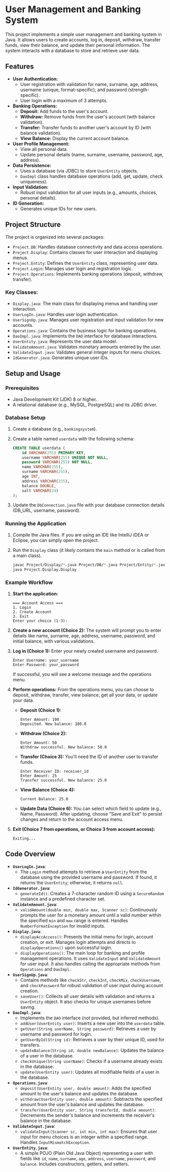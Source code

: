 # User Management and Banking System

This project implements a simple user management and banking system in Java. It allows users to create accounts, log in, deposit, withdraw, transfer funds, view their balance, and update their personal information. The system interacts with a database to store and retrieve user data.

## Features

* **User Authentication:**
    * User registration with validation for name, surname, age, address, username (unique, format-specific), and password (strength-specific).
    * User login with a maximum of 3 attempts.
* **Banking Operations:**
    * **Deposit:** Add funds to the user's account.
    * **Withdraw:** Remove funds from the user's account (with balance validation).
    * **Transfer:** Transfer funds to another user's account by ID (with balance validation).
    * **View Balance:** Display the current account balance.
* **User Profile Management:**
    * View all personal data.
    * Update personal details (name, surname, username, password, age, address).
* **Data Persistence:**
    * Uses a database (via JDBC) to store `UserEntity` objects.
    * `DaoImpl` class handles database operations (add, get, update, check uniqueness).
* **Input Validation:**
    * Robust input validation for all user inputs (e.g., amounts, choices, personal details).
* **ID Generation:**
    * Generates unique IDs for new users.

## Project Structure

The project is organized into several packages:

* `Project.DB`: Handles database connectivity and data access operations.
* `Project.Display`: Contains classes for user interaction and displaying menus.
* `Project.Entity`: Defines the `UserEntity` class, representing user data.
* `Project.Login`: Manages user login and registration logic.
* `Project.Operations`: Implements banking operations (deposit, withdraw, transfer).

### Key Classes:

* `Display.java`: The main class for displaying menus and handling user interaction.
* `UserLogIn.java`: Handles user login authentication.
* `UserSignUp.java`: Manages user registration and input validation for new accounts.
* `Operations.java`: Contains the business logic for banking operations.
* `DaoImpl.java`: Implements the `DAO` interface for database interactions.
* `UserEntity.java`: Represents the user data model.
* `ValidateAmount.java`: Validates monetary amounts entered by the user.
* `ValidateInput.java`: Validates general integer inputs for menu choices.
* `IdGenerator.java`: Generates unique user IDs.

## Setup and Usage

### Prerequisites

* Java Development Kit (JDK) 8 or higher.
* A relational database (e.g., MySQL, PostgreSQL) and its JDBC driver.

### Database Setup

1.  Create a database (e.g., `bankingsystem`).
2.  Create a table named `userdata` with the following schema:

    ```sql
    CREATE TABLE userdata (
        id VARCHAR(255) PRIMARY KEY,
        username VARCHAR(255) UNIQUE NOT NULL,
        password VARCHAR(255) NOT NULL,
        name VARCHAR(255),
        surname VARCHAR(255),
        age INT,
        address VARCHAR(255),
        balance DOUBLE,
        salt VARCHAR(24)
    );
    ```

3.  Update the `DbConnection.java` file with your database connection details (DB_URL, username, password).

### Running the Application

1.  Compile the Java files. If you are using an IDE like IntelliJ IDEA or Eclipse, you can simply open the project.
2.  Run the `Display` class (it likely contains the `main` method or is called from a main class).

    ```bash
    javac Project/Display/*.java Project/DB/*.java Project/Entity/*.java Project/Login/*.java Project/Operations/*.java
    java Project.Display.Display
    ```

### Example Workflow

1.  **Start the application:**
    ```
    === Account Access ===
    1. Login
    2. Create Account
    3. Exit
    Enter your choice (1-3):
    ```
2.  **Create a new account (Choice 2):**
    The system will prompt you to enter details like name, surname, age, address, username, password, and initial balance, with various validations.
3.  **Log in (Choice 1):**
    Enter your newly created username and password.
    ```
    Enter Username: your_username
    Enter Password: your_password
    ```
    If successful, you will see a welcome message and the operations menu.
4.  **Perform operations:**
    From the operations menu, you can choose to deposit, withdraw, transfer, view balance, get all your data, or update your data.

    * **Deposit (Choice 1):**
        ```
        Enter Amount: 100
        Deposited. New balance: 100.0
        ```
    * **Withdraw (Choice 2):**
        ```
        Enter Amount: 50
        Withdraw successful. New balance: 50.0
        ```
    * **Transfer (Choice 3):**
      You'll need the ID of another user to transfer funds.
        ```
        Enter Receiver ID: receiver_id
        Enter Amount: 25
        Transfer successful. New balance: 25.0
        ```
    * **View Balance (Choice 4):**
        ```
        Current Balance: 25.0
        ```
    * **Update Data (Choice 6):**
      You can select which field to update (e.g., Name, Password). After updating, choose "Save and Exit" to persist changes and return to the account access menu.

5.  **Exit (Choice 7 from operations, or Choice 3 from account access):**
    ```
    Exiting...
    ```

## Code Overview

* **`UserLogIn.java`**:
    * The `Login` method attempts to retrieve a `UserEntity` from the database using the provided username and password. If found, it returns the `UserEntity`; otherwise, it returns `null`.
* **`IdGenerator.java`**:
    * `generateId()`: Creates a 7-character random ID using a `SecureRandom` instance and a predefined character set.
* **`ValidateAmount.java`**:
    * `validAmount(double min, double max, Scanner sc)`: Continuously prompts the user for a monetary amount until a valid number within the specified `min` and `max` range is entered. Handles `NumberFormatException` for invalid inputs.
* **`Display.java`**:
    * `displayAccAccess()`: Presents the initial menu for login, account creation, or exit. Manages login attempts and directs to `displayOperations()` upon successful login.
    * `displayOperations()`: The main loop for banking and profile management operations. It uses `ValidateInput` and `ValidateAmount` for user input. It also handles calling the appropriate methods from `Operations` and `DaoImpl`.
* **`UserSignUp.java`**:
    * Contains methods like `checkStr`, `checkInt`, `checkMix`, `checkUsername`, and `checkPassword` for robust validation of user input during account creation.
    * `saveUser()`: Collects all user details with validation and returns a `UserEntity` object. It also checks for unique usernames before saving.
* **`DaoImpl.java`**:
    * Implements the `DAO` interface (not provided, but inferred methods).
    * `addUser(UserEntity user)`: Inserts a new user into the `userdata` table.
    * `getUser(String userName, String password)`: Retrieves a user by username and password for login.
    * `getUserById(String id)`: Retrieves a user by their unique ID, used for transfers.
    * `updateBalance(String id, double newBalance)`: Updates the balance of a user in the database.
    * `checkUnique(String userName)`: Checks if a username already exists in the database.
    * `update(UserEntity user)`: Updates all modifiable fields of a user in the database.
* **`Operations.java`**:
    * `deposit(UserEntity user, double amount)`: Adds the specified amount to the user's balance and updates the database.
    * `withdraw(UserEntity user, double amount)`: Subtracts the specified amount from the user's balance and updates the database.
    * `transfer(UserEntity user, String transferId, double amount)`: Decrements the sender's balance and increments the receiver's balance in the database.
* **`ValidateInput.java`**:
    * `validateInput(Scanner sc, int min, int max)`: Ensures that user input for menu choices is an integer within a specified range. Handles `InputMismatchException`.
* **`UserEntity.java`**:
    * A simple POJO (Plain Old Java Object) representing a user with fields like `id`, `name`, `surname`, `age`, `address`, `username`, `password`, and `balance`. Includes constructors, getters, and setters.

